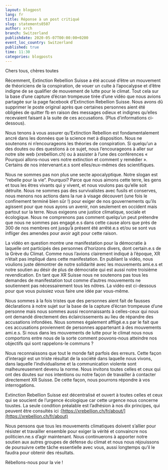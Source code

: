 ```yaml
---
layout: blogpost
lang: fr
title: Réponse à un post critiqué
slug: statements0507
author: xrch
branch: Switzerland
publishdate: 2020-05-07T00:00:00+0200
event_loc_country: Switzerland
published: true
time: 11:30
categories: blogposts
---
```

Chers tous, chères toutes

Récemment, Extinction Rebellion Suisse a été accusé d’être un mouvement de théoriciens de la conspiration, de vouer un culte à l’apocalypse et d’être indigne de se qualifier de mouvement de lutte pour le climat. Tout cela sur la base d’une capture d’écran trompeuse tirée d’une vidéo que nous avions partagée sur la page facebook d’Extinction Rebellion Suisse. Nous avons dû supprimer le poste original après que certaines personnes aient été obligées de quitter fb en raison des messages odieux et indignes qu’elles recevaient faisant à la suite de ces accusations. (Plus d’informations ci-dessous).

Nous tenons à vous assurer qu’Extinction Rebellion est fondamentalement ancré dans les données que la science met à disposition. Nous ne soutenons ni n’encourageons les théories de conspiration. Si quelqu’un a des doutes ou des questions à ce sujet, nous l’encourageons à aller sur notre site web (xrebellion.ch) ou à assister à l’une des conférences « Pourquoi allons-nous vers notre extinction et comment y remédier ». Certains de nos intervenant.e.s sont elles/eux-mêmes des scientifiques.

Nous ne sommes pas non plus une secte apocalyptique. Notre slogan est “rebelle pour la vie”. Pourquoi? Parce que nous aimons cette terre, les gens et tous les êtres vivants qui y vivent, et nous voulons pas qu’elle soit détruite. Nous ne sommes pas des survivalistes avec fusils et conserves, nous menons nos actions dans la rue à visage découvert (une fois le confinement terminé bien sûr !) pour exiger de nos gouvernements qu’ils agissent pour que nous ayons un avenir, non seulement en occident mais partout sur la terre. Nous exigeons une justice climatique, sociale et écologique. Nous ne comprenons pas comment quelqu’un peut prétendre que nous ne sommes pas engagé.e.s dans cette cause alors que près de 300 de nos membres ont jusqu’à présent été arrêté.e.s et/ou se sont vus infliger des amendes pour avoir agit pour cette raison.

La vidéo en question montre une manifestation pour la démocratie à laquelle ont participés des personnes d’horizons divers, dont certain.e.s de la Grève du Climat. Comme nous l’avions clairement indiqué à l’époque, XR n’était pas impliqué dans cette manifestation. En publiant la vidéo, nous voulions juste démontrer de notre solidarité avec les mouvements ami.e.s et notre soutien au désir de plus de démocratie qui est aussi notre troisième revendication. En tant que XR Suisse nous ne soutenons pas tous les demandes de manifestation tout comme d’autres mouvements ne soutiennent pas nécessairement tous les nôtres. La vidéo est ci-dessous pour que vous puissiez vous faire une idée par vous-même.

Nous sommes à la fois tristes que des personnes aient fait de fausses déclarations à notre sujet sur la base de la capture d’écran trompeuse d’une personne mais nous sommes aussi reconnaissants à celles-ceux qui nous ont demandé directement des éclaircissements au lieu de répandre des accusations infondées. Nous sommes également affligé.e.s par le fait que ces accusations proviennent de personnes appartenant à des mouvements ami.e.s. Si nous dans les mouvements de lutte pour le climat nous nous comportons entre nous de la sorte comment pouvons-nous atteindre nos objectifs qui sont rappelons-le communs ?

Nous reconnaissons que tout le monde fait parfois des erreurs. Cette façon d’interagir est un triste résultat de la société dans laquelle nous vivons, dans laquelle l’individualisme et la communication violente sont malheureusement devenu la norme. Nous invitons toutes celles et ceux qui ont des doutes sur nos intentions ou notre façon de travailler à contacter directement XR Suisse. De cette façon, nous pourrons répondre à vos interrogations.

Extinction Rebellion Suisse est décentralisé et ouvert à toutes celles et ceux qui se soucient de l’urgence écologique car cette urgence nous concerne toustes. La seule condition préalable est l’adhésion à nos dix principes, qui peuvent être consultés ici :[https://xrebellion.ch/fr/about/](https://xrebellion.ch/fr/about)

[](https://xrebellion.ch/fr/about)Nous pensons que tous les mouvements climatiques doivent s’allier pour résister et travailler ensemble pour exiger la vérité et convaincre nos politicien.ne.s d’agir maintenant. Nous continuerons à apporter notre soutien aux autres groupes de défense du climat et nous nous réjouissons de poursuivre cette tâche essentielle avec vous, aussi longtemps qu’il le faudra pour obtenir des résultats.

Rébellons-nous pour la vie !
